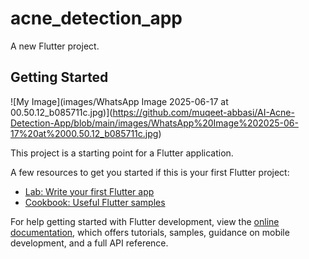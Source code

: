 # acne_detection_app

A new Flutter project.

## Getting Started

![My Image](images/WhatsApp Image 2025-06-17 at 00.50.12_b085711c.jpg)](https://github.com/muqeet-abbasi/AI-Acne-Detection-App/blob/main/images/WhatsApp%20Image%202025-06-17%20at%2000.50.12_b085711c.jpg)



This project is a starting point for a Flutter application.

A few resources to get you started if this is your first Flutter project:

- [Lab: Write your first Flutter app](https://docs.flutter.dev/get-started/codelab)
- [Cookbook: Useful Flutter samples](https://docs.flutter.dev/cookbook)

For help getting started with Flutter development, view the
[online documentation](https://docs.flutter.dev/), which offers tutorials,
samples, guidance on mobile development, and a full API reference.

